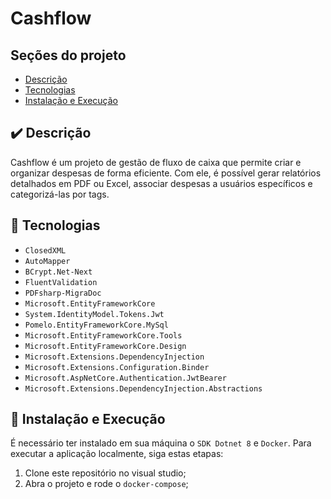 # Cashflow

## Seções do projeto

- [Descrição](#✔️-descrição)
- [Tecnologias](#🔨-tecnologias)
- [Instalação e Execução](#🚀-instalação-e-execução)

## ✔️ Descrição
Cashflow é um projeto de gestão de fluxo de caixa que permite criar e organizar despesas de forma eficiente. Com ele, é possível gerar relatórios detalhados em PDF ou Excel, associar despesas a usuários específicos e categorizá-las por tags.

## 🔨 Tecnologias

- `ClosedXML`
- `AutoMapper`
- `BCrypt.Net-Next`
- `FluentValidation`
- `PDFsharp-MigraDoc`
- `Microsoft.EntityFrameworkCore`
- `System.IdentityModel.Tokens.Jwt`
- `Pomelo.EntityFrameworkCore.MySql`
- `Microsoft.EntityFrameworkCore.Tools`
- `Microsoft.EntityFrameworkCore.Design`
- `Microsoft.Extensions.DependencyInjection`
- `Microsoft.Extensions.Configuration.Binder`
- `Microsoft.AspNetCore.Authentication.JwtBearer`
- `Microsoft.Extensions.DependencyInjection.Abstractions`

## 🚀 Instalação e Execução

É necessário ter instalado em sua máquina o `SDK Dotnet 8` e `Docker`.
Para executar a aplicação localmente, siga estas etapas:

1. Clone este repositório no visual studio;
2. Abra o projeto e rode o `docker-compose`;

